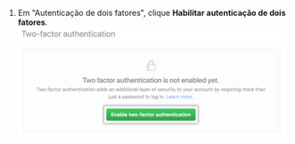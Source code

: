 1. Em "Autenticação de dois fatores", clique **Habilitar autenticação de dois fatores**. ![Habilitar a opção de autenticação de dois fatores](/assets/images/help/2fa/enable-two-factor-authentication-dialoge.png)
